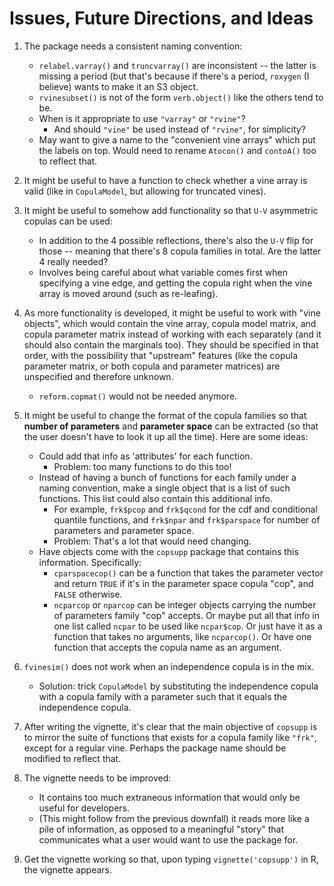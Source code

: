 # Issues, Future Directions, and Ideas

1. The package needs a consistent naming convention:
	* `relabel.varray()` and `truncvarray()` are inconsistent -- the latter is missing a period (but that's because if there's a period, `roxygen` (I believe) wants to make it an S3 object.
	* `rvinesubset()` is not of the form `verb.object()` like the others tend to be.
	* When is it appropriate to use `"varray"` or `"rvine"`? 
		* And should `"vine"` be used instead of `"rvine"`, for simplicity? 
	* May want to give a name to the "convenient vine arrays" which put the labels on top. Would need to rename `Atocon()` and `contoA()` too to reflect that.

2. It might be useful to have a function to check whether a vine array is valid (like in `CopulaModel`, but allowing for truncated vines).

3. It might be useful to somehow add functionality so that `U-V` asymmetric copulas can be used:
	* In addition to the 4 possible reflections, there's also the `U-V` flip for those -- meaning that there's 8 copula families in total. Are the latter 4 really needed?
	* Involves being careful about what variable comes first when specifying a vine edge, and getting the copula right when the vine array is moved around (such as re-leafing).

4. As more functionality is developed, it might be useful to work with "vine objects", which would contain the vine array, copula model matrix, and copula parameter matrix instead of working with each separately (and it should also contain the marginals too). They should be specified in that order, with the possibility that "upstream" features (like the copula parameter matrix, or both copula and parameter matrices) are unspecified and therefore unknown.
	* `reform.copmat()` would not be needed anymore.

5. It might be useful to change the format of the copula families so that **number of parameters** and **parameter space** can be extracted (so that the user doesn't have to look it up all the time). Here are some ideas:
	* Could add that info as 'attributes' for each function. 
		* Problem: too many functions to do this too!
	* Instead of having a bunch of functions for each family under a naming convention, make a single object that is a list of such functions. This list could also contain this additional info. 
		* For example, `frk$pcop` and `frk$qcond` for the cdf and conditional quantile functions, and `frk$npar` and `frk$parspace` for number of parameters and parameter space.
		* Problem: That's a lot that would need changing.
	* Have objects come with the `copsupp` package that contains this information. Specifically:
		* `cparspacecop()` can be a function that takes the parameter vector and return `TRUE` if it's in the parameter space copula "cop", and `FALSE` otherwise.
		* `ncparcop` or `nparcop` can be integer objects carrying the number of parameters family "cop" accepts. Or maybe put all that info in one list called `ncpar` to be used like `ncpar$cop`. Or just have it as a function that takes no arguments, like `ncparcop()`. Or have one function that accepts the copula name as an argument.

6. `fvinesim()` does not work when an independence copula is in the mix.
	* Solution: trick `CopulaModel` by substituting the independence copula with a copula family with a parameter such that it equals the independence copula.

7. After writing the vignette, it's clear that the main objective of `copsupp` is to mirror the suite of functions that exists for a copula family like `"frk"`, except for a regular vine. Perhaps the package name should be modified to reflect that.

8. The vignette needs to be improved:
	* It contains too much extraneous information that would only be useful for developers.
	* (This might follow from the previous downfall) it reads more like a pile of information, as opposed to a meaningful "story" that communicates what a user would want to use the package for. 

9. Get the vignette working so that, upon typing `vignette('copsupp')` in R, the vignette appears.
